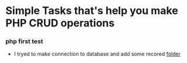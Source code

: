 # Simple Tasks that's help you make PHP CRUD operations

### php first test

- I tryed to make connection to database and add some recored [folder]('/src/module/dev/php-first-test')
